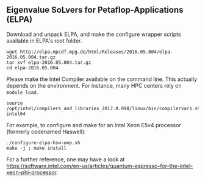 ## Eigenvalue SoLvers for Petaflop-Applications (ELPA)
Download and unpack ELPA, and make the configure wrapper scripts available in ELPA's root folder.

```
wget http://elpa.mpcdf.mpg.de/html/Releases/2016.05.004/elpa-2016.05.004.tar.gz
tar xvf elpa-2016.05.004.tar.gz
cd elpa-2016.05.004
```

Please make the Intel Compiler available on the command line. This actually depends on the environment. For instance, many HPC centers rely on `module load`.

```
source /opt/intel/compilers_and_libraries_2017.0.098/linux/bin/compilervars.sh intel64
```

For example, to configure and make for an Intel Xeon E5v4 processor (formerly codenamed Haswell):

```
./configure-elpa-hsw-omp.sh
make -j ; make install
```

For a further reference, one may have a look at  
https://software.intel.com/en-us/articles/quantum-espresso-for-the-intel-xeon-phi-processor.

